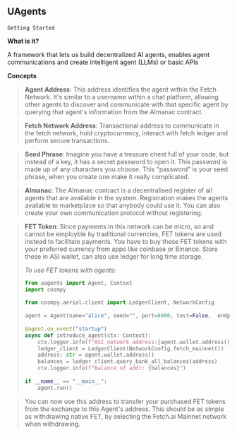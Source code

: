 ## **UAgents**

`Getting Started`

**What is it?**

A framework that lets us build decentralized AI agents, enables agent communications and create intelligent agent (LLMs) or basic APIs 



**Concepts**

> **Agent Address**: This address identifies the agent within the Fetch Network. It's similar to a username within a chat platform, allowing other agents to discover
> and communicate with that specific agent by querying that agent's 
> information from the Almanac contract.

> **Fetch Network Address**: Transactional address to communicate in the fetch network, hold cryptocurrency, interact with fetch ledger and perform secure transactions.



> **Seed Phrase**: Imagine you have a treasure chest full of your code, but instead of a key, it has a secret password to open it. This password is made up of 
> any characters you choose. This "password" is your seed phrase, when you create one make it really complicated.

> **Almanac**: The Almanac contract is a decentralised register of all agents that are available in the system. Registration makes the agents available to marketplace so that anybody could use it. You can also create your own communication protocol without registering. 



> **FET Token**: Since payments in this network can be micro, so and cannot be employble by traditional currencies, FET tokens are used instead to facilitate payments. You have to buy these FET tokens with your preferred currency from apps like coinbase or Binance. Store these in ASI wallet, can also use ledger for long time storage.
> 
> *To use FET tokens with agents:*
> 
> ```python
> from uagents import Agent, Context
> import cosmpy
>  
> from cosmpy.aerial.client import LedgerClient, NetworkConfig
>  
> agent = Agent(name="alice", seed="", port=8000, test=False,  endpoint=["http://localhost:8000/submit"])
>  
> @agent.on_event("startup")
> async def introduce_agent(ctx: Context):
>     ctx.logger.info(f"ASI network address:{agent.wallet.address()}")
>     ledger_client = LedgerClient(NetworkConfig.fetch_mainnet())
>     address: str = agent.wallet.address()
>     balances = ledger_client.query_bank_all_balances(address)
>     ctx.logger.info(f"Balance of addr: {balances}")
>  
> if __name__ == "__main__":
>     agent.run()
> 
> ```

> You can now use this address to transfer your purchased FET tokens from the exchange to this Agent's address. This
> should be as simple as withdrawing native FET, by selecting the Fetch.ai Mainnet network when withdrawing.






